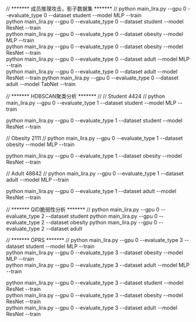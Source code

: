 // ******* 成员推理攻击，影子数据集 ******* //
python  main_lira.py --gpu 0 --evaluate_type 0 --dataset student --model MLP --train   
python  main_lira.py --gpu 0 --evaluate_type 0 --dataset student --model ResNet --train   
python  main_lira.py --gpu 0 --evaluate_type 0 --dataset obesity --model MLP --train   
python  main_lira.py --gpu 0 --evaluate_type 0 --dataset obesity --model ResNet --train   
python  main_lira.py --gpu 0 --evaluate_type 0 --dataset adult --model MLP --train   
python  main_lira.py --gpu 0 --evaluate_type 0 --dataset adult --model ResNet --train 
python  main_lira.py --gpu 0 --evaluate_type 0 --dataset adult --model TabNet --train  

// ******* HDBSCAN聚类分析 ******* //
// Student 4424 //
python  main_lira.py --gpu 0 --evaluate_type 1 --dataset student --model MLP --train   

python  main_lira.py --gpu 0 --evaluate_type 1 --dataset student --model ResNet --train   

// Obesity 2111 //
python  main_lira.py --gpu 0 --evaluate_type 1 --dataset obesity --model MLP --train   

python  main_lira.py --gpu 0 --evaluate_type 1 --dataset obesity --model ResNet --train   

// Adult 48842 //
python  main_lira.py --gpu 0 --evaluate_type 1 --dataset adult --model MLP --train   

python  main_lira.py --gpu 0 --evaluate_type 1 --dataset adult --model ResNet --train   

// ******* QID脆弱性分析 ******* //
python  main_lira.py --gpu 0 --evaluate_type 2 --dataset student
python  main_lira.py --gpu 0 --evaluate_type 2 --dataset obesity
python  main_lira.py --gpu 0 --evaluate_type 2 --dataset adult

// ******* OPRS ******* //
python  main_lira.py --gpu 0 --evaluate_type 3 --dataset student --model MLP --train   
python  main_lira.py --gpu 0 --evaluate_type 3 --dataset obesity --model MLP --train   
python  main_lira.py --gpu 0 --evaluate_type 3 --dataset adult --model MLP --train   

python  main_lira.py --gpu 0 --evaluate_type 3 --dataset student --model ResNet --train   
python  main_lira.py --gpu 0 --evaluate_type 3 --dataset obesity --model ResNet --train   
python  main_lira.py --gpu 0 --evaluate_type 3 --dataset adult --model ResNet --train   
